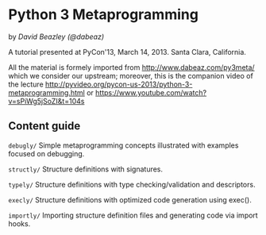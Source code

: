 
# Python 3 Metaprogramming

by _David Beazley (@dabeaz)_

A tutorial presented at PyCon'13, March 14, 2013. Santa Clara, California.

All the material is formely imported from http://www.dabeaz.com/py3meta/ which
we consider our upstream; moreover, this is the companion video of the lecture
http://pyvideo.org/pycon-us-2013/python-3-metaprogramming.html or
https://www.youtube.com/watch?v=sPiWg5jSoZI&t=104s

## Content guide

`debugly/`
    Simple metaprogramming concepts illustrated with
    examples focused on debugging.

`structly/`
    Structure definitions with signatures.

`typely/`
    Structure definitions with type checking/validation
    and descriptors.

`execly/`
    Structure definitions with optimized code generation
    using exec().

`importly/`
    Importing structure definition files and generating
    code via import hooks.

